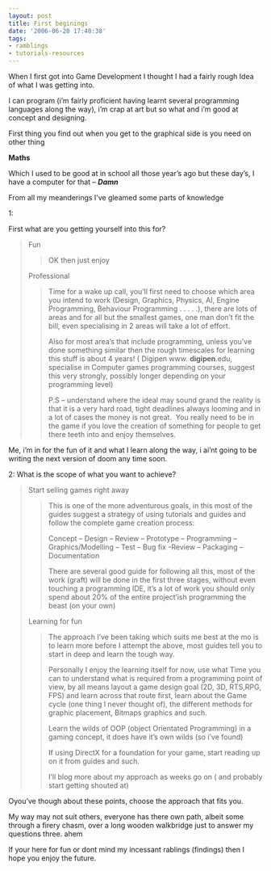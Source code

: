 ```yaml
---
layout: post
title: First beginings
date: '2006-06-20 17:40:38'
tags:
- ramblings
- tutorials-resources
---
```


When I first got into Game Development I thought I had a fairly rough Idea of what I was getting into.

I can program (i’m fairly proficient having learnt several programming languages along the way), i’m crap at art but so what and i’m good at concept and designing.

First thing you find out when you get to the graphical side is you need on other thing

**Maths**

Which I used to be good at in school all those year’s ago but these day’s, I have a computer for that – **_Damn_**

From all my meanderings I’ve gleamed some parts of knowledge

1:

First what are you getting yourself into this for?

> Fun
> 
> > OK then just enjoy
> 
> Professional
> 
> > Time for a wake up call, you’ll first need to choose which area you intend to work (Design, Graphics, Physics, AI, Engine Programming, Behaviour Programming . . . . .), there are lots of areas and for all but the smallest games, one man don’t fit the bill, even specialising in 2 areas will take a lot of effort.
> > 
> > Also for most area’s that include programming, unless you’ve done something similar then the rough timescales for learning this stuff is about 4 years! ( Digipen www. **digipen**.edu, specialise in Computer games programming courses, suggest this very strongly, possibly longer depending on your programming level)
> > 
> > P.S – understand where the ideal may sound grand the reality is that it is a very hard road, tight deadlines always looming and in a lot of cases the money is not great.&nbsp; You really need to be in the game if you love the creation of something for people to get there teeth into and enjoy themselves.

Me, i’m in for the fun of it and what I learn along the way, i ai’nt going to be writing the next version of doom any time soon.

2: What is the scope of what you want to achieve?

> Start selling games right away
> 
> > This is one of the more adventurous goals, in this most of the guides suggest a strategy of using tutorials and guides and follow the complete game creation process:
> > 
> > Concept – Design – Review – Prototype – Programming – Graphics/Modelling – Test – Bug fix -Review – Packaging – Documentation
> > 
> > There are several good guide for following all this, most of the work (graft) will be done in the first three stages, without even touching a programming IDE, it’s a lot of work you should only spend about 20% of the entire project’ish programming the beast (on your own)
> 
> Learning for fun
> 
> > The approach I’ve been taking which suits me best at the mo is to learn more before I attempt the above, most guides tell you to start in deep and learn the tough way.
> > 
> > Personally I enjoy the learning itself for now, use what Time you can to understand what is required from a programming point of view, by all means layout a game design goal (2D, 3D, RTS,RPG, FPS) and learn across that route first, learn about the Game cycle (one thing I never thought of), the different methods for graphic placement, Bitmaps graphics and such.
> > 
> > Learn the wilds of OOP (object Orientated Programming)&nbsp;in a gaming concept, it does have it’s own wilds (so i’ve found)
> > 
> > If using DirectX for a foundation for your game, start reading up on it from guides and such.
> > 
> > I’ll blog more about my approach as weeks go on ( and probably start getting shouted at)

Oyou’ve though about these points, choose the approach that fits you.

My way may not suit others, everyone has there own path, albeit some through a firery chasm, over a long wooden walkbridge just to answer my questions three. ahem

If your here for fun or dont mind my incessant rablings (findings) then I hope you enjoy the future.

> 

